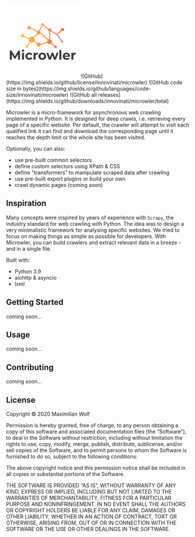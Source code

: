 <img src="https://github.com/INNOVINATI/microwler/blob/master/logo.png" width="200px" alt="Microwler">
![GitHub](https://img.shields.io/github/license/innovinati/microwler)
![GitHub code size in bytes](https://img.shields.io/github/languages/code-size/innovinati/microwler)
![GitHub all releases](https://img.shields.io/github/downloads/innovinati/microwler/total)

Microwler is a micro-framework for asynchronous web crawling implemented in Python. 
It is designed for deep crawls, i.e. retrieving every page of a specific website. 
Per default, the crawler will attempt to visit each qualified link it can find and download the 
corresponding page until it reaches the depth limit or the whole site has been visited.

Optionally, you can also:
- use pre-built common selectors
- define custom selectors using XPath & CSS
- define "transformers" to manipulate scraped data after crawling
- use pre-built export plugins or build your own
- crawl dynamic pages (coming soon)

## Inspiration
Many concepts were inspired by years of experience with `Scrapy`, the industry standard for web crawling with Python.
The idea was to design a very minimalistic framework for analysing specific websites. We tried to focus on making things as simple as possible for developers.
With Microwler, you can build crawlers and extract relevant data in a breeze - and in a single file.

Built with:
- Python 3.9
- aiohttp & asyncio
- lxml



## Getting Started
coming soon...

## Usage
coming soon...

## Contributing
coming soon...


## License

Copyright © 2020 Maximilian Wolf

Permission is hereby granted, free of charge, to any person obtaining a copy of this software and associated documentation files (the “Software”), to deal in the Software without restriction, including without limitation the rights to use, copy, modify, merge, publish, distribute, sublicense, and/or sell copies of the Software, and to permit persons to whom the Software is furnished to do so, subject to the following conditions:

The above copyright notice and this permission notice shall be included in all copies or substantial portions of the Software.

THE SOFTWARE IS PROVIDED “AS IS”, WITHOUT WARRANTY OF ANY KIND, EXPRESS OR IMPLIED, INCLUDING BUT NOT LIMITED TO THE WARRANTIES OF MERCHANTABILITY, FITNESS FOR A PARTICULAR PURPOSE AND NONINFRINGEMENT. IN NO EVENT SHALL THE AUTHORS OR COPYRIGHT HOLDERS BE LIABLE FOR ANY CLAIM, DAMAGES OR OTHER LIABILITY, WHETHER IN AN ACTION OF CONTRACT, TORT OR OTHERWISE, ARISING FROM, OUT OF OR IN CONNECTION WITH THE SOFTWARE OR THE USE OR OTHER DEALINGS IN THE SOFTWARE.
